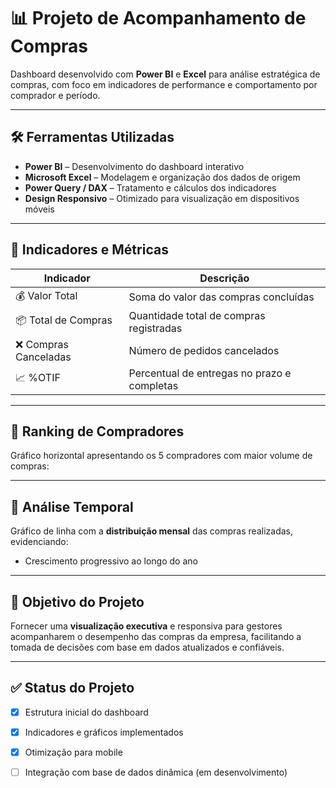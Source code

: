 # 📊 Projeto de Acompanhamento de Compras

Dashboard desenvolvido com **Power BI** e **Excel** para análise estratégica de compras, com foco em indicadores de performance e comportamento por comprador e período.


---

## 🛠️ Ferramentas Utilizadas

- **Power BI** – Desenvolvimento do dashboard interativo
- **Microsoft Excel** – Modelagem e organização dos dados de origem
- **Power Query / DAX** – Tratamento e cálculos dos indicadores
- **Design Responsivo** – Otimizado para visualização em dispositivos móveis

---

## 📌 Indicadores e Métricas

| Indicador              | Descrição                                       |
|------------------------|-------------------------------------------------|
| 💰 Valor Total         | Soma do valor das compras concluídas            |
| 📦 Total de Compras    | Quantidade total de compras registradas         |
| ❌ Compras Canceladas  | Número de pedidos cancelados                    |
| 📈 %OTIF               | Percentual de entregas no prazo e completas     |

---

## 👤 Ranking de Compradores

Gráfico horizontal apresentando os 5 compradores com maior volume de compras:

---

## 📆 Análise Temporal

Gráfico de linha com a **distribuição mensal** das compras realizadas, evidenciando:

- Crescimento progressivo ao longo do ano

---

## 🎯 Objetivo do Projeto

Fornecer uma **visualização executiva** e responsiva para gestores acompanharem o desempenho das compras da empresa, facilitando a tomada de decisões com base em dados atualizados e confiáveis.

---

## ✅ Status do Projeto

- [x] Estrutura inicial do dashboard
- [x] Indicadores e gráficos implementados
- [x] Otimização para mobile
- [ ] Integração com base de dados dinâmica (em desenvolvimento)

